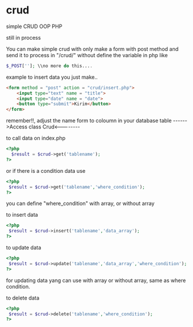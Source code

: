 # crud
simple CRUD OOP PHP

still in process

You can make simple crud with only make a form with post method and send it to process in "/crud/" without define the variable in php like 
```php 
$_POST['']; \\no more do this....
```
example to insert data you just make..

```html
<form method = "post" action = "crud/insert.php">
	<input type="text" name = "title">
	<input type="date" name = "date">
	<button type="submit">Kirim</button>
</form>
```

remember!!, adjust the name form to coloumn in your database table
------>Access class Crud<--------

to call data on index.php
```php
<?php 
  $result = $crud->get('tablename');
?>
```
or if there is a condition data use
```php
<?php
 $result = $crud->get('tablename','where_condition');
?>
```
you can define "where_condition" with array, or without array

to insert data

```php
<?php
 $result = $crud->insert('tablename','data_array');
?>
```

to update data

```php
<?php
 $result = $crud->update('tablename','data_array','where_condition');
?>
```

for updating data yang can use with array or without array, same as where condition.

to delete data 

```php
<?php
 $result = $crud->delete('tablename','where_condition');
?>
```
